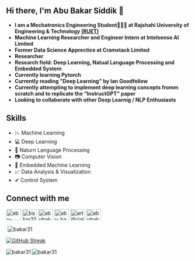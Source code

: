 ## Hi there, I'm Abu Bakar Siddik 👋

- **I am a Mechatronics Engineering Student👨🏻‍🎓 at Rajshahi University of Engineering & Technology [(RUET)](https://www.ruet.ac.bd/)**
- **Machine Learning Researcher and Engineer Intern at Intelsense AI Limited**
- **Former Data Science Apprectice at Cramstack Limited**
- **Researcher**
- **Research field: Deep Learning, Natual Language Processing and Embedded System**
- **Currently learning Pytorch**
- **Currently reading "Deep Learning" by Ian Goodfellow**
- **Currently attempting to implement deep learning concepts fromm scratch and to replicate the "InstructGPT" paper**
- **Looking to collaborate with other Deep Learnig / NLP Enthusiasts**

## Skills
- 📉 Machine Learning
- 💻 Deep Learning
- 📖 Naturn Language Processing
- 📷 Computer Vision
- 📱 Embedded Machine Learning
- 📈 Data Analysis & Visualization
- ✔ Control System

## Connect with me
<p align="left">
<a href="https://linkedin.com/in/abu-bakar-siddik31" target="blank"><img align="center" src="https://raw.githubusercontent.com/rahuldkjain/github-profile-readme-generator/master/src/images/icons/Social/linked-in-alt.svg" alt="abu-bakar-siddik31" height="30" width="40" /></a>
<a href="https://kaggle.com/bakar31" target="blank"><img align="center" src="https://raw.githubusercontent.com/rahuldkjain/github-profile-readme-generator/master/src/images/icons/Social/kaggle.svg" alt="bakar31" height="30" width="40" /></a>
<a href="https://fb.com/abubakarsiddik031" target="blank"><img align="center" src="https://raw.githubusercontent.com/rahuldkjain/github-profile-readme-generator/master/src/images/icons/Social/facebook.svg" alt="abubakarsiddik031" height="30" width="40" /></a>
<a href="https://www.instagram.com/abu_bakar_siddik31/" target="blank"><img align="center" src="https://raw.githubusercontent.com/rahuldkjain/github-profile-readme-generator/master/src/images/icons/Social/instagram.svg" alt="abu_bakar_siddik31" height="30" width="40" /></a>
<a href="https://www.youtube.com/channel/UC6DxuIWVP8Ht1RfE5GlRfrQ" target="blank"><img align="center" src="https://raw.githubusercontent.com/rahuldkjain/github-profile-readme-generator/master/src/images/icons/Social/youtube.svg" alt="artificial neuron" height="30" width="40" /></a>
<a href="https://www.hackerrank.com/abubakarsiddik" target="blank"><img align="center" src="https://raw.githubusercontent.com/rahuldkjain/github-profile-readme-generator/master/src/images/icons/Social/hackerrank.svg" alt="abubakarsiddik" height="30" width="40" /></a>
</p>


<p>&nbsp;<img align="center" src="https://github-readme-stats.vercel.app/api?username=bakar31&show_icons=true&theme=dark&title_color=08a4d9&text_color=ffffff&locale=en" alt="bakar31" /></p>

[![GitHub Streak](https://github-readme-streak-stats.herokuapp.com?user=bakar31&theme=dark&date_format=M%20j%5B%2C%20Y%5D)](https://git.io/streak-stats)

<p><img align="left" src="https://github-readme-stats.vercel.app/api/top-langs?username=bakar31&show_icons=true&theme=dark&title_color=2b93d4&text_color=ededed&locale=en&layout=compact" alt="bakar31" /></p>

<p align="left"> <img src="https://komarev.com/ghpvc/?username=bakar31&label=Profile%20views&color=0e75b6&style=flat" alt="bakar31" /> </p>
